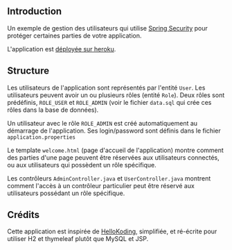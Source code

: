 ## Introduction

Un exemple de gestion des utilisateurs qui utilise
 [Spring Security](https://spring.io/projects/spring-security)
pour protéger certaines parties de votre application.

L'application est [déployée sur heroku](https://gestionutilisateurs.herokuapp.com/).

## Structure

Les utilisateurs de l'application sont représentés par l'entité `User`.
Les utilisateurs peuvent avoir un ou plusieurs rôles (entité `Role`). Deux rôles sont prédéfinis, 
`ROLE_USER` et `ROLE_ADMIN` (voir le fichier `data.sql` qui crée ces rôles dans la base de données).

Un utilisateur avec le rôle `ROLE_ADMIN` est créé automatiquement au démarrage de l'application. 
Ses login/password sont définis dans le fichier `application.properties`

Le template `welcome.html` (page d'accueil de l'application) montre
comment des parties d'une page peuvent être réservées aux utilisateurs connectés,
ou aux utilisateurs qui possèdent un rôle spécifique.

Les contrôleurs `AdminController.java` et `UserController.java` montrent comment
l'accès à un contrôleur particulier peut être réservé aux utilisateurs possédant un rôle spécifique.

## Crédits
Cette application est inspirée de [HelloKoding](https://hellokoding.com/registration-and-login-example-with-spring-security-spring-boot-spring-data-jpa-hsql-jsp/),
simplifiée, et ré-écrite pour utiliser H2 et thymeleaf plutôt que MySQL et JSP.
